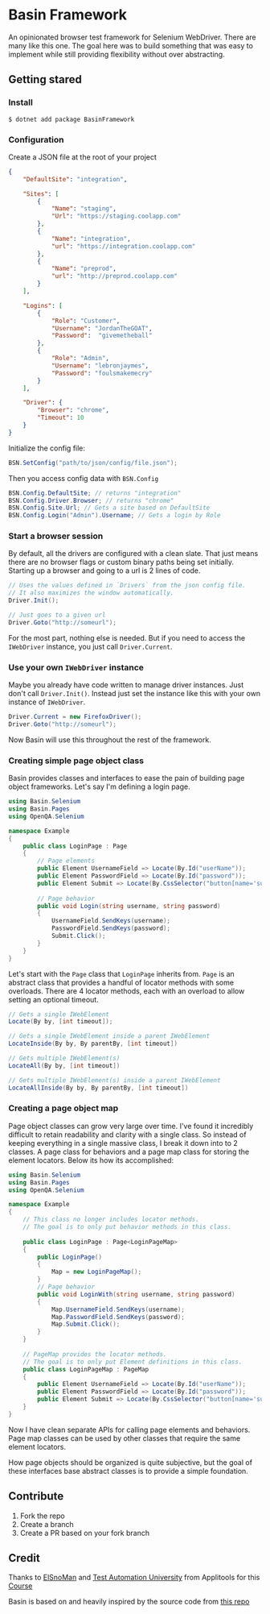 # Basin Framework

An opinionated browser test framework for Selenium WebDriver. There are
many like this one. The goal here was to build something that was easy
to implement while still providing flexibility without over abstracting.

## Getting stared

### Install 

```
$ dotnet add package BasinFramework
```
### Configuration

Create a JSON file at the root of your project

```json
{
    "DefaultSite": "integration",

    "Sites": [
        {
            "Name": "staging",
            "Url": "https://staging.coolapp.com"
        },
        {
            "Name": "integration",
            "url": "https://integration.coolapp.com"
        },
        {
            "Name": "preprod",
            "url": "http://preprod.coolapp.com"
        }
    ],

    "Logins": [
        {
            "Role": "Customer",
            "Username": "JordanTheGOAT",
            "Password":  "givemetheball" 
        },
        {
            "Role": "Admin",
            "Username": "lebronjaymes",
            "Password": "foulsmakemecry"
        }
    ],

    "Driver": {
        "Browser": "chrome",
        "Timeout": 10
    }
}
```

Initialize the config file:

```csharp
BSN.SetConfig("path/to/json/config/file.json");
```

Then you access config data with `BSN.Config`

```csharp
BSN.Config.DefaultSite; // returns "integration"
BSN.Config.Driver.Browser; // returns "chrome"
BSN.Config.Site.Url; // Gets a site based on DefaultSite
BSN.Config.Login("Admin").Username; // Gets a login by Role
```

### Start a browser session

By default, all the drivers are configured with a clean slate. That just means there are no browser flags or custom binary paths being set initially. Starting up a browser and going to a url is 2 lines of code.

```csharp
// Uses the values defined in `Drivers` from the json config file.
// It also maximizes the window automatically.
Driver.Init(); 

// Just goes to a given url
Driver.Goto("http://someurl");
```

For the most part, nothing else is needed. But if you need to access the `IWebDriver` instance, you just call `Driver.Current`.

### Use your own `IWebDriver` instance

Maybe you already have code written to manage driver instances. Just don't call `Driver.Init()`. Instead just set the instance like this with your own instance of `IWebDriver`.

```csharp
Driver.Current = new FirefoxDriver();
Driver.Goto("http://someurl");
```

Now Basin will use this throughout the rest of the framework.


### Creating simple page object class

Basin provides classes and interfaces to ease the pain of building page object frameworks. Let's say I'm defining a login page.

```csharp
using Basin.Selenium
using Basin.Pages
using OpenQA.Selenium

namespace Example
{
	public class LoginPage : Page
	{	
		// Page elements
		public Element UsernameField => Locate(By.Id("userName"));
		public Element PasswordField => Locate(By.Id("password"));
		public Element Submit => Locate(By.CssSelector("button[name='submitLogin']"));
		
		// Page behavior
		public void Login(string username, string password)
		{
			UsernameField.SendKeys(username);
			PasswordField.SendKeys(password);
			Submit.Click();
		}
	}
}
```

Let's start with the `Page` class that `LoginPage` inherits from. `Page` is an abstract class that provides a handful of locator methods with some overloads. There are 4 locator methods, each with an overload to allow setting an optional timeout.

```csharp
// Gets a single IWebElement
Locate(By by, [int timeout]);

// Gets a single IWebElement inside a parent IWebElement
LocateInside(By by, By parentBy, [int timeout]) 

// Gets multiple IWebElement(s)
LocateAll(By by, [int timeout]) 

// Gets multiple IWebElement(s) inside a parent IWebElement
LocateAllInside(By by, By parentBy, [int timeout]) 
```

### Creating a page object map

Page object classes can grow very large over time. I've found it incredibly difficult to retain readability and clarity with a single class. So instead of keeping everything in a single massive class, I break it down into to 2 classes. A page class for behaviors and a page map class for storing the element locators. Below its how its accomplished:

```csharp
using Basin.Selenium
using Basin.Pages
using OpenQA.Selenium

namespace Example
{
	// This class no longer includes locator methods.
	// The goal is to only put behavior methods in this class.
	
	public class LoginPage : Page<LoginPageMap>
	{
		public LoginPage() 
		{
			Map = new LoginPageMap();
		}
		// Page behavior
		public void LoginWith(string username, string password)
		{
			Map.UsernameField.SendKeys(username);
			Map.PasswordField.SendKeys(password);
			Map.Submit.Click();
		}
	}
	
	// PageMap provides the locator methods.
	// The goal is to only put Element definitions in this class.
	public class LoginPageMap : PageMap
	{
		public Element UsernameField => Locate(By.Id("userName"));
		public Element PasswordField => Locate(By.Id("password"));
		public Element Submit => Locate(By.CssSelector("button[name='submitLogin']"));
	}
}
```

Now I have clean separate APIs for calling page elements and behaviors. Page map classes can be used by other classes that require the same element locators. 

How page objects should be organized is quite subjective, but the goal of these interfaces base abstract classes is to provide a simple foundation.

## Contribute

1. Fork the repo
2. Create a branch
3. Create a PR based on your fork branch

## Credit

Thanks to [ElSnoMan](https://github.com/ElSnoMan) and
[Test Automation University](https://testautomationu.applitools.com/)
from Applitools for this [Course](https://testautomationu.applitools.com/test-automation-framework-csharp/)

Basin is based on and heavily inspired by the source code from [this repo](https://github.com/ElSnoMan/from-scripting-to-framework)



